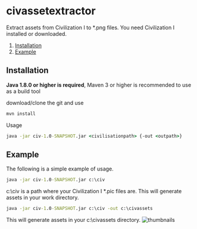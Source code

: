 # civassetextractor
Extract assets from Civilization I to *.png files.
You need Civilization I installed or downloaded. 

1. [Installation](#installation)
2. [Example](#example)

## Installation

**Java 1.8.0 or higher is required**,
Maven 3 or higher is recommended to use as a build tool

download/clone the git and use
```cmd
mvn install 
```
Usage
```cmd
java -jar civ-1.0-SNAPSHOT.jar <civilisationpath> {-out <outpath>}
```

## Example

The following is a simple example of usage.

```cmd
java -jar civ-1.0-SNAPSHOT.jar c:\civ
```
c:\civ is a path where your Civilization I *.pic files are. 
This will generate assets in your work directory.

```cmd
java -jar civ-1.0-SNAPSHOT.jar c:\civ -out c:\civassets
```
This will generate assets in your c:\civassets directory.
![thumbnails](https://raw.githubusercontent.com/sda553/civassetextractor/master/thumbnails.png)